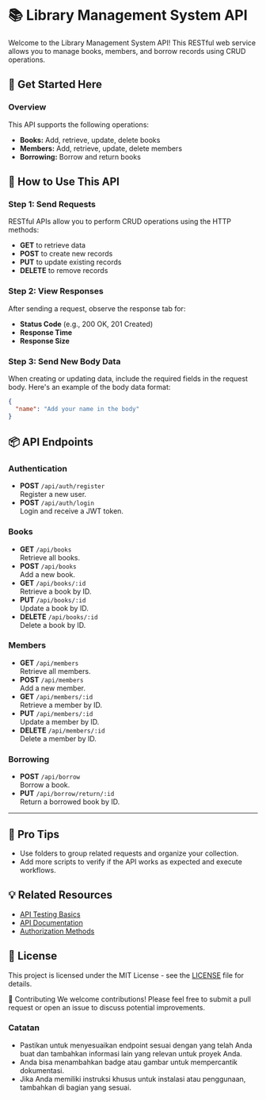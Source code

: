 # 📚 Library Management System API

Welcome to the Library Management System API! This RESTful web service allows you to manage books, members, and borrow records using CRUD operations.

## 🚀 Get Started Here

### Overview

This API supports the following operations:

- **Books:** Add, retrieve, update, delete books
- **Members:** Add, retrieve, update, delete members
- **Borrowing:** Borrow and return books

## 🔖 How to Use This API

### Step 1: Send Requests

RESTful APIs allow you to perform CRUD operations using the HTTP methods:

- **GET** to retrieve data
- **POST** to create new records
- **PUT** to update existing records
- **DELETE** to remove records

### Step 2: View Responses

After sending a request, observe the response tab for:

- **Status Code** (e.g., 200 OK, 201 Created)
- **Response Time**
- **Response Size**

### Step 3: Send New Body Data

When creating or updating data, include the required fields in the request body. Here's an example of the body data format:

```json
{
  "name": "Add your name in the body"
}
```

## 📦 API Endpoints

### Authentication

- **POST** `/api/auth/register`  
  Register a new user.
- **POST** `/api/auth/login`  
  Login and receive a JWT token.

### Books

- **GET** `/api/books`  
  Retrieve all books.
- **POST** `/api/books`  
  Add a new book.
- **GET** `/api/books/:id`  
  Retrieve a book by ID.
- **PUT** `/api/books/:id`  
  Update a book by ID.
- **DELETE** `/api/books/:id`  
  Delete a book by ID.

### Members

- **GET** `/api/members`  
  Retrieve all members.
- **POST** `/api/members`  
  Add a new member.
- **GET** `/api/members/:id`  
  Retrieve a member by ID.
- **PUT** `/api/members/:id`  
  Update a member by ID.
- **DELETE** `/api/members/:id`  
  Delete a member by ID.

### Borrowing

- **POST** `/api/borrow`  
  Borrow a book.
- **PUT** `/api/borrow/return/:id`  
  Return a borrowed book by ID.

---

## 💪 Pro Tips

- Use folders to group related requests and organize your collection.
- Add more scripts to verify if the API works as expected and execute workflows.

## 💡 Related Resources

- [API Testing Basics](https://www.postman.com/api-testing-basics)
- [API Documentation](https://www.postman.com/api-documentation)
- [Authorization Methods](https://www.postman.com/authorization-methods)

## 📄 License

This project is licensed under the MIT License - see the [LICENSE](LICENSE) file for details.

🤝 Contributing
We welcome contributions! Please feel free to submit a pull request or open an issue to discuss potential improvements.

### Catatan

- Pastikan untuk menyesuaikan endpoint sesuai dengan yang telah Anda buat dan tambahkan informasi lain yang relevan untuk proyek Anda.
- Anda bisa menambahkan badge atau gambar untuk mempercantik dokumentasi.
- Jika Anda memiliki instruksi khusus untuk instalasi atau penggunaan, tambahkan di bagian yang sesuai.

